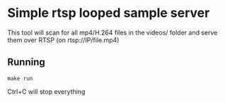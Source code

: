 # Simple rtsp looped sample server

This tool will scan for all mp4/H.264 files in the videos/ folder and serve them over RTSP (on rtsp://IP/file.mp4)

## Running

```
make run
```

Ctrl+C will stop everything

